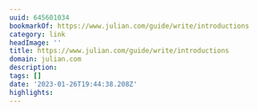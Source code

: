 ```yaml
---
uuid: 645601034
bookmarkOf: https://www.julian.com/guide/write/introductions
category: link
headImage: ''
title: https://www.julian.com/guide/write/introductions
domain: julian.com
description:
tags: []
date: '2023-01-26T19:44:38.208Z'
highlights:
---
```




